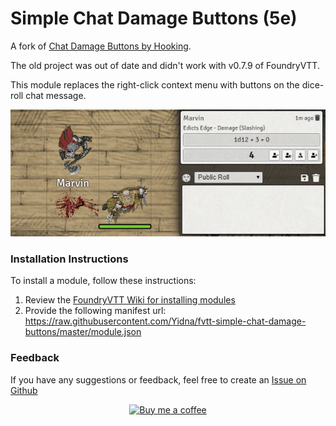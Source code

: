 # Simple Chat Damage Buttons (5e)

A fork of [Chat Damage Buttons by Hooking](https://gitlab.com/hooking/foundry-vtt---chat-damage-buttons/-/tree/master).

The old project was out of date and didn't work with v0.7.9 of FoundryVTT.


This module replaces the right-click context menu with buttons on the dice-roll chat message.

![example](preview.gif)


### Installation Instructions

To install a module, follow these instructions:

1. Review the [FoundryVTT Wiki for installing modules](https://foundryvtt.wiki/en/basics/Modules)
2. Provide the following manifest url: https://raw.githubusercontent.com/Yidna/fvtt-simple-chat-damage-buttons/master/module.json 

### Feedback

If you have any suggestions or feedback, feel free to create an [Issue on Github](https://github.com/Yidna/fvtt-simple-chat-damage-buttons/issues)


<p align="center"><a href="https://ko-fi.com/dndyidna">
    <img src="https://uc5eb273fe68d95fbc1612678c7a.previews.dropboxusercontent.com/p/thumb/ABKvSYf3oW_lV-UtsE8ASLhcmgoAOhXmXlKO505XsllDRhilP8CjrxKKIQlPCNuUL95y74j6AWuVU1hoqv74fttZyi4DQLWApzTRD2GoS05zxVpfQpO4EqHq_NenqnwkcUq0YgEwuYniTTooArIJJIMd5Rc0MjKSRYNYaj3X0dOZBZGJNxqkPSSgG8C86PiQHkTJBexshgiXFpziottbD_AcG1WAVReWPT2ynGwa6Nc3-2KUJF1-fNmgCbKa8VuUTskV9YMh816Hm9HkbwcScl2d6t_NgsqWJ-lTBIZOCvC5ob3xZKhjihxeDy5s3EEwqFKxd4PiYu8Nws0ipsVfl5v9COkylWhSzzGcNfDDYoWUtA/p.png?fv_content=true&size_mode=5" width="300" alt="Buy me a coffee"/>
</a></p>
